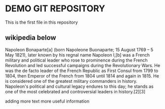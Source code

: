 # DEMO GIT REPOSITORY

This is the first file in this repository

## wikipedia below
Napoleon Bonaparte[a] (born Napoleone Buonaparte; 15 August 1769 – 5 May 1821), 
later known by his regnal name Napoleon I,[b] was a French military and political 
leader who rose to prominence during the French Revolution and led successful
campaigns during the Revolutionary Wars. He was the de facto leader of the French Republic
 as First Consul from 1799 to 1804, then Emperor of the French from 1804 until 1814 and 
again in 1815. He is considered one of the greatest military commanders in history. 
Napoleon's political and cultural legacy endures to this day; he stands as one of the 
most celebrated and controversial leaders in history.[2][3]

adding more text
more useful information